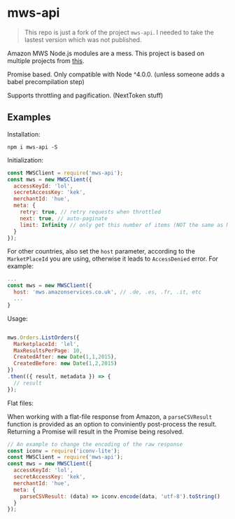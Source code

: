 mws-api
======

> This repo is just a fork of the project `mws-api`. I needed to take the lastest version which was not published.

Amazon MWS Node.js modules are a mess. This project is based on multiple projects from [this](https://github.com/eibbors/mws-js/network).

Promise based. Only compatible with Node ^4.0.0. (unless someone adds a babel precompilation step)

Supports throttling and pagification. (NextToken stuff)

Examples
--------

Installation:
```
npm i mws-api -S
```

Initialization:

```javascript
const MWSClient = require('mws-api');
const mws = new MWSClient({
  accessKeyId: 'lol',
  secretAccessKey: 'kek',
  merchantId: 'hue',
  meta: {
    retry: true, // retry requests when throttled
    next: true, // auto-paginate
    limit: Infinity // only get this number of items (NOT the same as MaxRequestsPerPage)
  }
});
```

For other countries, also set the `host` parameter, according to the `MarketPlaceId` you are using, otherwise it leads to `AccessDenied` error. For example:
```javascript
...
const mws = new MWSClient({
  host: 'mws.amazonservices.co.uk', // .de, .es, .fr, .it, etc
  ...
}
```

Usage:

```javascript

mws.Orders.ListOrders({
  MarketplaceId: 'lel',
  MaxResultsPerPage: 10,
  CreatedAfter: new Date(1,1,2015),
  CreatedBefore: new Date(1,2,2015)
})
.then(({ result, metadata }) => {
  // result
});
```

Flat files:

When working with a flat-file response from Amazon, a `parseCSVResult` function is provided as an
option to conviniently post-process the result. Returning a Promise will result in the Promise being resolved.

```javascript
// An example to change the encoding of the raw response
const iconv = require('iconv-lite');
const MWSClient = require('mws-api');
const mws = new MWSClient({
  accessKeyId: 'lol',
  secretAccessKey: 'kek',
  merchantId: 'hue',
  meta: {
    parseCSVResult: (data) => iconv.encode(data, 'utf-8').toString()
  }
});
```
